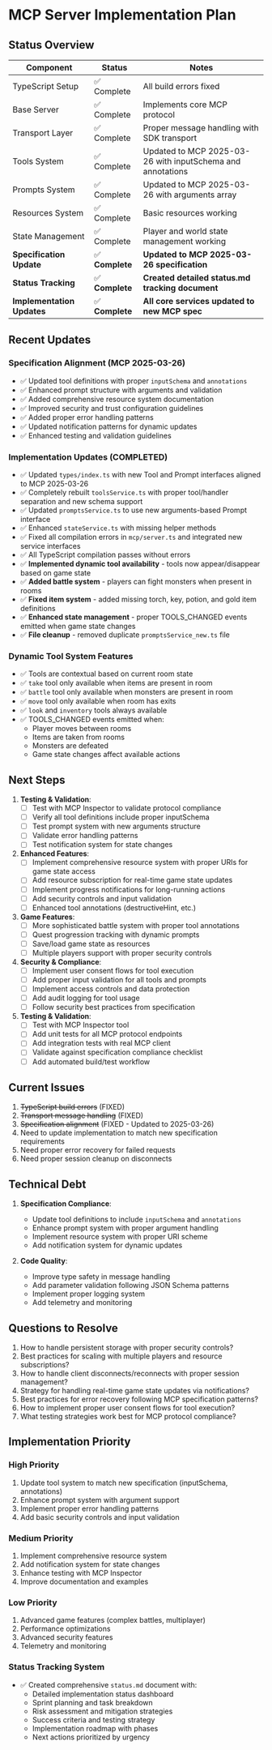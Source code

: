 # MCP Server Implementation Plan

## Status Overview

| Component | Status | Notes |
|-----------|---------|-------|
| TypeScript Setup | ✅ Complete | All build errors fixed |
| Base Server | ✅ Complete | Implements core MCP protocol |
| Transport Layer | ✅ Complete | Proper message handling with SDK transport |
| Tools System | ✅ Complete | Updated to MCP 2025-03-26 with inputSchema and annotations |
| Prompts System | ✅ Complete | Updated to MCP 2025-03-26 with arguments array |
| Resources System | ✅ Complete | Basic resources working |
| State Management | ✅ Complete | Player and world state management working |
| **Specification Update** | ✅ **Complete** | **Updated to MCP 2025-03-26 specification** |
| **Status Tracking** | ✅ **Complete** | **Created detailed status.md tracking document** |
| **Implementation Updates** | ✅ **Complete** | **All core services updated to new MCP spec** |

## Recent Updates

### Specification Alignment (MCP 2025-03-26)
- ✅ Updated tool definitions with proper `inputSchema` and `annotations`
- ✅ Enhanced prompt structure with arguments and validation  
- ✅ Added comprehensive resource system documentation
- ✅ Improved security and trust configuration guidelines
- ✅ Added proper error handling patterns
- ✅ Updated notification patterns for dynamic updates
- ✅ Enhanced testing and validation guidelines

### Implementation Updates (COMPLETED)
- ✅ Updated `types/index.ts` with new Tool and Prompt interfaces aligned to MCP 2025-03-26
- ✅ Completely rebuilt `toolsService.ts` with proper tool/handler separation and new schema support
- ✅ Updated `promptsService.ts` to use new arguments-based Prompt interface
- ✅ Enhanced `stateService.ts` with missing helper methods
- ✅ Fixed all compilation errors in `mcp/server.ts` and integrated new service interfaces
- ✅ All TypeScript compilation passes without errors
- ✅ **Implemented dynamic tool availability** - tools now appear/disappear based on game state
- ✅ **Added battle system** - players can fight monsters when present in rooms
- ✅ **Fixed item system** - added missing torch, key, potion, and gold item definitions
- ✅ **Enhanced state management** - proper TOOLS_CHANGED events emitted when game state changes
- ✅ **File cleanup** - removed duplicate `promptsService_new.ts` file

### Dynamic Tool System Features
- ✅ Tools are contextual based on current room state
- ✅ `take` tool only available when items are present in room
- ✅ `battle` tool only available when monsters are present in room  
- ✅ `move` tool only available when room has exits
- ✅ `look` and `inventory` tools always available
- ✅ TOOLS_CHANGED events emitted when:
  - Player moves between rooms
  - Items are taken from rooms
  - Monsters are defeated
  - Game state changes affect available actions

## Next Steps

1. **Testing & Validation**:
   - [ ] Test with MCP Inspector to validate protocol compliance
   - [ ] Verify all tool definitions include proper inputSchema
   - [ ] Test prompt system with new arguments structure
   - [ ] Validate error handling patterns
   - [ ] Test notification system for state changes

2. **Enhanced Features**:
   - [ ] Implement comprehensive resource system with proper URIs for game state access
   - [ ] Add resource subscription for real-time game state updates
   - [ ] Implement progress notifications for long-running actions
   - [ ] Add security controls and input validation
   - [ ] Enhanced tool annotations (destructiveHint, etc.)

3. **Game Features**:
   - [ ] More sophisticated battle system with proper tool annotations
   - [ ] Quest progression tracking with dynamic prompts
   - [ ] Save/load game state as resources
   - [ ] Multiple players support with proper security controls

4. **Security & Compliance**:
   - [ ] Implement user consent flows for tool execution
   - [ ] Add proper input validation for all tools and prompts
   - [ ] Implement access controls and data protection
   - [ ] Add audit logging for tool usage
   - [ ] Follow security best practices from specification

5. **Testing & Validation**:
   - [ ] Test with MCP Inspector tool
   - [ ] Add unit tests for all MCP protocol endpoints
   - [ ] Add integration tests with real MCP client
   - [ ] Validate against specification compliance checklist
   - [ ] Add automated build/test workflow

## Current Issues

1. ~~TypeScript build errors~~ (FIXED)
2. ~~Transport message handling~~ (FIXED)
3. ~~Specification alignment~~ (FIXED - Updated to 2025-03-26)
4. Need to update implementation to match new specification requirements
5. Need proper error recovery for failed requests
6. Need proper session cleanup on disconnects

## Technical Debt

1. **Specification Compliance**:
   - Update tool definitions to include `inputSchema` and `annotations`
   - Enhance prompt system with proper argument handling
   - Implement resource system with proper URI scheme
   - Add notification system for dynamic updates

2. **Code Quality**:
   - Improve type safety in message handling
   - Add parameter validation following JSON Schema patterns
   - Implement proper logging system
   - Add telemetry and monitoring

## Questions to Resolve

1. How to handle persistent storage with proper security controls?
2. Best practices for scaling with multiple players and resource subscriptions?
3. How to handle client disconnects/reconnects with proper session management?
4. Strategy for handling real-time game state updates via notifications?
5. Best practices for error recovery following MCP specification patterns?
6. How to implement proper user consent flows for tool execution?
7. What testing strategies work best for MCP protocol compliance?

## Implementation Priority

### High Priority
1. Update tool system to match new specification (inputSchema, annotations)
2. Enhance prompt system with argument support
3. Implement proper error handling patterns
4. Add basic security controls and input validation

### Medium Priority  
1. Implement comprehensive resource system
2. Add notification system for state changes
3. Enhance testing with MCP Inspector
4. Improve documentation and examples

### Low Priority
1. Advanced game features (complex battles, multiplayer)
2. Performance optimizations
3. Advanced security features
4. Telemetry and monitoring

### Status Tracking System
- ✅ Created comprehensive `status.md` document with:
  - Detailed implementation status dashboard
  - Sprint planning and task breakdown
  - Risk assessment and mitigation strategies
  - Success criteria and testing strategy
  - Implementation roadmap with phases
  - Next actions prioritized by urgency